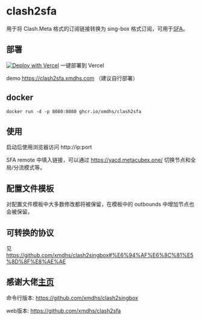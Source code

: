 # clash2sfa
用于将 Clash.Meta 格式的订阅链接转换为 sing-box 格式订阅，可用于[SFA](https://sing-box.sagernet.org/zh/clients/)。

## 部署

[![Deploy with Vercel](https://vercel.com/button)](https://vercel.com/new/clone?repository-url=https%3A%2F%2Fgithub.com%2Fxmdhs%2Fclash2sfa)  一键部署到 Vercel

demo https://clash2sfa.xmdhs.com （建议自行部署）
## docker
```
docker run -d -p 8080:8080 ghcr.io/xmdhs/clash2sfa
```
## 使用
启动后使用浏览器访问 http://ip:port

SFA remote 中填入链接，可以通过 https://yacd.metacubex.one/ 切换节点和全局/分流模式等。
## 配置文件模板
对配置文件模板中大多数修改都将被保留，在模板中的 outbounds 中增加节点也会被保留。

## 可转换的协议
见 https://github.com/xmdhs/clash2singbox#%E6%94%AF%E6%8C%81%E5%8D%8F%E8%AE%AE

## 感谢大佬[主页](https://github.com/xmdhs)

命令行版本:
https://github.com/xmdhs/clash2singbox


web版本:
https://github.com/xmdhs/clash2sfa
